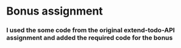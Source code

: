 # Bonus assignment 

### I used the some code from the original extend-todo-API assignment and added the required code for the bonus 
